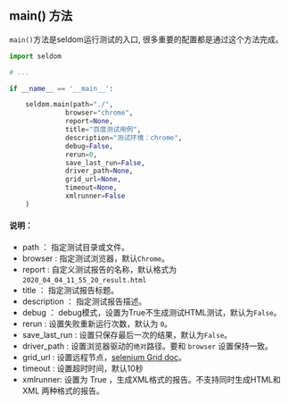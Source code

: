 ## main() 方法

`main()`方法是seldom运行测试的入口, 很多重要的配置都是通过这个方法完成。

```python
import seldom

# ...

if __name__ == '__main__':

    seldom.main(path="./",
              browser="chrome",
              report=None,
              title="百度测试用例",
              description="测试环境：chrome",
              debug=False,
              rerun=0,
              save_last_run=False,
              driver_path=None,
              grid_url=None,
              timeout=None,
              xmlrunner=False
    )
```

#### 说明：

* path ： 指定测试目录或文件。
* browser : 指定测试浏览器，默认`Chrome`。
* report : 自定义测试报告的名称，默认格式为`2020_04_04_11_55_20_result.html`
* title ： 指定测试报告标题。
* description ： 指定测试报告描述。
* debug ： debug模式，设置为True不生成测试HTML测试，默认为`False`。
* rerun : 设置失败重新运行次数，默认为 `0`。
* save_last_run : 设置只保存最后一次的结果，默认为`False`。
* driver_path : 设置浏览器驱动的`绝对`路径。要和 `browser` 设置保持一致。
* grid_url : 设置远程节点，[selenium Grid doc](https://www.selenium.dev/documentation/en/grid/)。
* timeout : 设置超时时间，默认10秒
* xmlrunner: 设置为 True ，生成XML格式的报告。不支持同时生成HTML和 XML 两种格式的报告。